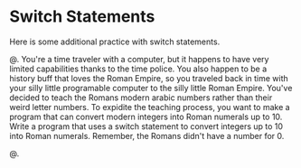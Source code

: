 # Switch Statements

Here is some additional practice with switch statements. 

@. You're a time traveler with a computer, but it happens to have very limited capabilities thanks to the time police. You also happen to be a history buff that loves the Roman Empire, so you traveled back in time with your silly little programable computer to the silly little Roman Empire. You've decided to teach the Romans modern arabic numbers rather than their weird letter numbers. To expidite the teaching process, you want to make a program that can convert modern integers into Roman numerals up to 10. Write a program that uses a switch statement to convert integers up to 10 into Roman numerals. Remember, the Romans didn't have a number for 0.



@.